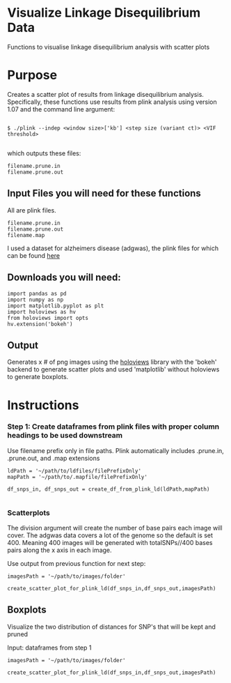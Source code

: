 # Visualize Linkage Disequilibrium Data
Functions to visualise linkage disequilibrium analysis with scatter plots 

# Purpose
Creates a scatter plot of results from linkage disequilibrium analysis. Specifically, these functions use results from plink analysis using version 1.07 and the command line argument:

```

$ ./plink --indep <window size>['kb'] <step size (variant ct)> <VIF threshold>
  
```
which outputs these files:

```
filename.prune.in
filename.prune.out

```
## Input Files you will need for these functions
All are plink files. 

```
filename.prune.in
filename.prune.out
filename.map

```
I used a dataset for alzheimers disease (adgwas), the plink files for which can be found [here](https://drive.google.com/drive/folders/1ud5F9WN9Xx3oXIkb5xIg1b_zz1nzp3IR)

## Downloads you will need:

```
import pandas as pd
import numpy as np
import matplotlib.pyplot as plt
import holoviews as hv
from holoviews import opts
hv.extension('bokeh')

``` 

## Output

Generates x # of png images using the [holoviews](http://holoviews.org/reference/index.html) library with the 'bokeh' backend to generate scatter plots and used 'matplotlib' without holoviews to generate boxplots.

# Instructions

### Step 1: Create dataframes from plink files with proper column headings to be used downstream

Use filename prefix only in file paths. Plink automatically includes .prune.in, .prune.out, and .map extensions
``` 
ldPath = '~/path/to/ldfiles/filePrefixOnly'
mapPath = '~/path/to/.mapfile/filePrefixOnly'

df_snps_in, df_snps_out = create_df_from_plink_ld(ldPath,mapPath)


``` 
### Scatterplots

The division argument will create the number of base pairs each image will cover. The adgwas data covers a lot of the genome so the default is set 400. Meaning 400  images will be generated with totalSNPs//400 bases pairs along the x axis in each image.

Use output from previous function for next step:

``` 
imagesPath = '~/path/to/images/folder'

create_scatter_plot_for_plink_ld(df_snps_in,df_snps_out,imagesPath)

``` 

## Boxplots

Visualize the two distribution of distances for SNP's that will be kept and pruned

Input: dataframes from step 1 

``` 
imagesPath = '~/path/to/images/folder'

create_scatter_plot_for_plink_ld(df_snps_in,df_snps_out,imagesPath)

``` 
